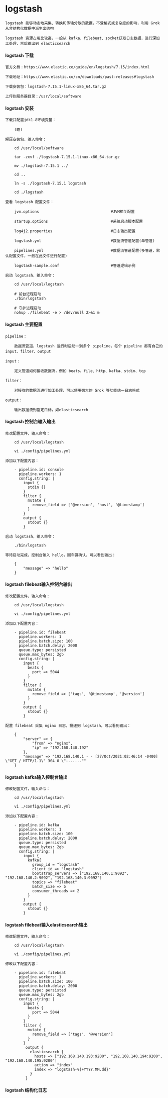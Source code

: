 
# logstash

	logstash 能够动态地采集、转换和传输分散的数据，不受格式或复杂度的影响，利用 Grok 从非结构化数据中派生出结构
	
	logstash 资源占用比较高，一般从 kafka、filebeat、socket获取日志数据，进行深加工处理，然后输出到 elasticsearch

#### logstash 下载
	
	官方文档：https://www.elastic.co/guide/en/logstash/7.15/index.html
	
	下载地址：https://www.elastic.co/cn/downloads/past-releases#logstash
	
	下载安装包：logstash-7.15.1-linux-x86_64.tar.gz
	
	上传到服务器目录：/usr/local/software

#### logstash 安装

	下载并配置jdk1.8环境变量：
		
		(略)
		
	解压安装包，输入命令：
	
		cd /usr/local/software
		
		tar -zxvf ./logstash-7.15.1-linux-x86_64.tar.gz
		
		mv ./logstash-7.15.1 ../
		
		cd ..
		
		ln -s ./logstash-7.15.1 logstash
		
		cd ./logstash
	
	查看 logstash 配置文件：
		
		jvm.options                                #JVM相关配置
		
		startup.options                            #系统启动脚本配置
		
		log4j2.properties                          #日志输出配置
		
		logstash.yml                               #数据流管道配置(单管道)
		
		pipelines.yml                              #数据流管道配置(多管道，默认配置文件，一般在此文件进行配置)
		
		logstash-sample.conf                       #管道逻辑示例
		
	启动 logstash，输入命令：
	
		cd /usr/local/logstash
		
		# 前台进程启动
		./bin/logstash
		
		# 守护进程启动
		nohup ./filebeat -e > /dev/null 2>&1 &

#### logstash 主要配置

	pipeline： 
		
		数据流管道，logstash 运行时启动一到多个 pipeline，每个 pipeline 都有自己的 input、filter、output
		
	input：
		
		定义管道如何接收数据流，例如 beats、file、http、kafka、stdin、tcp
		
	filter：
		
		对接收的数据流进行加工处理，可以使用强大的 Grok 等功能统一日志格式
		
	output：
	
		输出数据流到指定目标，如elasticsearch

#### logstash 控制台输入输出

	修改配置文件，输入命令：
	
		cd /usr/local/logstash
		
		vi ./config/pipelines.yml
	
	添加以下配置内容：
		
		- pipeline.id: console
		  pipeline.workers: 1
		  config.string: |
		    input {
		      stdin {}
		    }
		    filter {
		      mutate {
		        remove_field => ['@version', 'host', '@timestamp']
		      }
		    }
		    output {
		      stdout {}
		    }
		
	启动 logstash，输入命令：
		
		./bin/logstash
		
	等待启动完成，控制台输入 hello，回车键确认，可以看到输出：
		
		{
		    "message" => "hello"
		}

#### logstash filebeat输入控制台输出

	修改配置文件，输入命令：
	
		cd /usr/local/logstash
		
		vi ./config/pipelines.yml
	
	添加以下配置内容：
		
		- pipeline.id: filebeat
		  pipeline.workers: 1
		  pipeline.batch.size: 100
		  pipeline.batch.delay: 2000
		  queue.type: persisted
		  queue.max_bytes: 2gb
		  config.string: |
		    input {
		      beats {
		        port => 5044
		      }
		    }
		    filter {
		      mutate {
		        remove_field => ['tags', '@timestamp', '@version']
		      }
		    }
		    output {
		      stdout {}
		    }
	
	配置 filebeat 采集 nginx 日志，投递到 logstash，可以看到输出：
		
		{
			"server" => {
				"from" => "nginx",
				"ip" => "192.168.140.192"
			},
			"message" => "192.168.140.1 - - [27/Oct/2021:02:46:14 -0400] \"GET / HTTP/1.1\" 304 0 \"-......""
		}

#### logstash kafka输入控制台输出

	修改配置文件，输入命令：
	
		cd /usr/local/logstash
		
		vi ./config/pipelines.yml
	
	添加以下配置内容：
		
		- pipeline.id: kafka
		  pipeline.workers: 1
		  pipeline.batch.size: 100
		  pipeline.batch.delay: 2000
		  queue.type: persisted
		  queue.max_bytes: 2gb
		  config.string: |
		    input {
		      kafka{
		        group_id = "logstash"
		        client_id => "logstash"
		        bootstrap_servers => ["192.168.140.1:9092", "192.168.140.2:9092", "192.168.140.3:9092"]
		        topics => "filebeat"
		        batch_size => 5
		        consumer_threads => 2
		      }
		    }
		    output {
		      stdout {}
		    }

#### logstash filebeat输入elasticsearch输出

	修改配置文件，输入命令：
	
		cd /usr/local/logstash
		
		vi ./config/pipelines.yml
	
	修改以下配置内容：
		
		- pipeline.id: filebeat
		  pipeline.workers: 1
		  pipeline.batch.size: 100
		  pipeline.batch.delay: 2000
		  queue.type: persisted
		  queue.max_bytes: 2gb
		  config.string: |
		    input {
		      beats {
		        port => 5044
		      }
		    }
		    filter {
		      mutate {
		        remove_field => ['tags', '@version']
		      }
		    }
			 output {
			   elasticsearch {
			     hosts => ["192.168.140.193:9200", "192.168.140.194:9200", "192.168.140.195:9200"]
			     action => "index"
			     index => "logstash-%{+YYYY.MM.dd}"
			   }
			 }

#### logstash 结构化日志

	


		
		